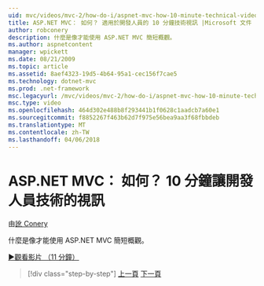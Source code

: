 ```yaml
---
uid: mvc/videos/mvc-2/how-do-i/aspnet-mvc-how-10-minute-technical-video-for-developers
title: ASP.NET MVC： 如何？ 適用於開發人員的 10 分鐘技術視訊 |Microsoft 文件
author: robconery
description: 什麼是像才能使用 ASP.NET MVC 簡短概觀。
ms.author: aspnetcontent
manager: wpickett
ms.date: 08/21/2009
ms.topic: article
ms.assetid: 8aef4323-19d5-4b64-95a1-cec156f7cae5
ms.technology: dotnet-mvc
ms.prod: .net-framework
msc.legacyurl: /mvc/videos/mvc-2/how-do-i/aspnet-mvc-how-10-minute-technical-video-for-developers
msc.type: video
ms.openlocfilehash: 464d302e488b8f293441b1f0628c1aadcb7a60e1
ms.sourcegitcommit: f8852267f463b62d7f975e56bea9aa3f68fbbdeb
ms.translationtype: MT
ms.contentlocale: zh-TW
ms.lasthandoff: 04/06/2018
---
```

<a name="aspnet-mvc-how-10-minute-technical-video-for-developers"></a>ASP.NET MVC： 如何？ 10 分鐘讓開發人員技術的視訊
====================
由[訛 Conery](https://github.com/robconery)

什麼是像才能使用 ASP.NET MVC 簡短概觀。

[&#9654;觀看影片 （11 分鐘）](https://channel9.msdn.com/Blogs/ASP-NET-Site-Videos/aspnet-mvc-how-10-minute-technical-video-for-developers)

> [!div class="step-by-step"]
> [上一頁](why-aspnet-mvc-3-minute-overview-video-for-decision-makers.md)
> [下一頁](how-do-i-return-json-formatted-data-for-an-ajax-call-in-an-aspnet-mvc-web-application.md)
